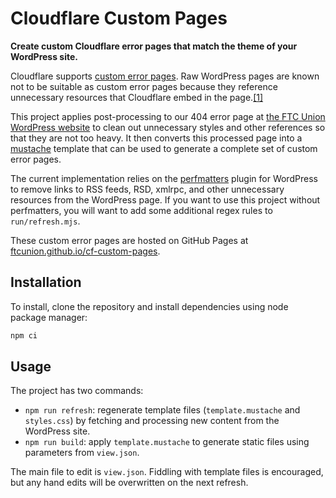 # Cloudflare Custom Pages

**Create custom Cloudflare error pages that match the theme of your WordPress site.**

Cloudflare supports [custom error pages](https://developers.cloudflare.com/rules/custom-errors/). Raw WordPress pages are known not to be suitable as custom error pages because they reference unnecessary resources that Cloudflare embed in the page.[[1]](https://community.cloudflare.com/t/custom-error-page-how-to-insert-error-tokens-on-wordpress/202675/4)

This project applies post-processing to our 404 error page at [the FTC Union WordPress website](https://www.ftcunion.org) to clean out unnecessary styles and other references so that they are not too heavy. It then converts this processed page into a [mustache](https://mustache.github.io/) template that can be used to generate a complete set of custom error pages.

The current implementation relies on the [perfmatters](https://perfmatters.io?ref=1523) plugin for WordPress to remove links to RSS feeds, RSD, xmlrpc, and other unnecessary resources from the WordPress page. If you want to use this project without perfmatters, you will want to add some additional regex rules to `run/refresh.mjs`.

These custom error pages are hosted on GitHub Pages at [ftcunion.github.io/cf-custom-pages](https://ftcunion.github.io/cf-custom-pages/).

## Installation

To install, clone the repository and install dependencies using node package manager:

```sh
npm ci
```

## Usage

The project has two commands: 

- `npm run refresh`: regenerate template files (`template.mustache` and `styles.css`) by fetching and processing new content from the WordPress site.
- `npm run build`: apply `template.mustache` to generate static files using parameters from `view.json`.

The main file to edit is `view.json`. Fiddling with template files is encouraged, but any hand edits will be overwritten on the next refresh.
